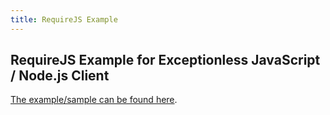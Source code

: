 ```yaml
---
title: RequireJS Example
---
```

## RequireJS Example for Exceptionless JavaScript / Node.js Client

[The example/sample can be found here](https://github.com/exceptionless/Exceptionless.JavaScript/tree/master/example/RequireJS).